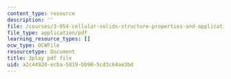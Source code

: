 ```yaml
---
content_type: resource
description: ''
file: /courses/3-054-cellular-solids-structure-properties-and-applications-spring-2015/a2c44920ecba5819bb905cd3c64ae3bd_bDnia4HJRqk.pdf
file_type: application/pdf
learning_resource_types: []
ocw_type: OCWFile
resourcetype: Document
title: 3play pdf file
uid: a2c44920-ecba-5819-bb90-5cd3c64ae3bd
---
```

